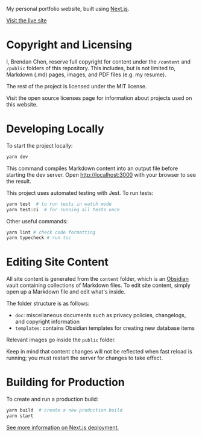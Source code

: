 My personal portfolio website, built using [Next.js](https://nextjs.org/).

[Visit the live site](https://bchen.dev)

# Copyright and Licensing

I, Brendan Chen, reserve full copyright for content under the `/content` and `/public` folders of this repository. This includes, but is not limited to, Markdown (.md) pages, images, and PDF files (e.g. my resume).

The rest of the project is licensed under the MIT license.

Visit the open source licenses page for information about projects used on this website.

# Developing Locally

To start the project locally:
```bash
yarn dev
```

This command compiles Markdown content into an output file before starting the dev server. Open [http://localhost:3000](http://localhost:3000) with your browser to see the result.

This project uses automated testing with Jest. To run tests:

```bash
yarn test  # to run tests in watch mode
yarn test:ci  # for running all tests once
```

Other useful commands:
```bash
yarn lint # check code formatting
yarn typecheck # run tsc
```

# Editing Site Content

All site content is generated from the `content` folder, which is an [Obsidian](https://obsidian.md) vault containing collections of Markdown files. To edit site content, simply open up a Markdown file and edit what's inside.

The folder structure is as follows:
- `doc`: miscellaneous documents such as privacy policies, changelogs, and copyright information
- `templates`: contains Obsidian templates for creating new database items

Relevant images go inside the `public` folder.

Keep in mind that content changes will not be reflected when fast reload is running; you must restart the server for changes to take effect.

# Building for Production

To create and run a production build:
```bash
yarn build  # create a new production build
yarn start
```

[See more information on Next.js deployment.](https://nextjs.org/docs/deployment)
